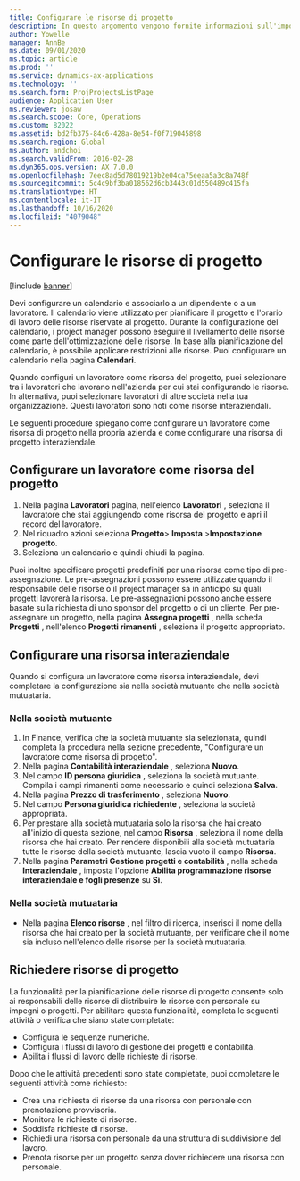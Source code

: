 ```yaml
---
title: Configurare le risorse di progetto
description: In questo argomento vengono fornite informazioni sull'impostazione o sulla richiesta di risorse di progetto.
author: Yowelle
manager: AnnBe
ms.date: 09/01/2020
ms.topic: article
ms.prod: ''
ms.service: dynamics-ax-applications
ms.technology: ''
ms.search.form: ProjProjectsListPage
audience: Application User
ms.reviewer: josaw
ms.search.scope: Core, Operations
ms.custom: 82022
ms.assetid: bd2fb375-84c6-428a-8e54-f0f719045898
ms.search.region: Global
ms.author: andchoi
ms.search.validFrom: 2016-02-28
ms.dyn365.ops.version: AX 7.0.0
ms.openlocfilehash: 7eec8ad5d78019219b2e04ca75eeaa5a3c8a748f
ms.sourcegitcommit: 5c4c9bf3ba018562d6cb3443c01d550489c415fa
ms.translationtype: HT
ms.contentlocale: it-IT
ms.lasthandoff: 10/16/2020
ms.locfileid: "4079048"
---
```

# <a name="set-up-project-resources"></a>Configurare le risorse di progetto

[!include [banner](../includes/banner.md)]

Devi configurare un calendario e associarlo a un dipendente o a un lavoratore. Il calendario viene utilizzato per pianificare il progetto e l'orario di lavoro delle risorse riservate al progetto. Durante la configurazione del calendario, i project manager possono eseguire il livellamento delle risorse come parte dell'ottimizzazione delle risorse. In base alla pianificazione del calendario, è possibile applicare restrizioni alle risorse. Puoi configurare un calendario nella pagina **Calendari**.

Quando configuri un lavoratore come risorsa del progetto, puoi selezionare tra i lavoratori che lavorano nell'azienda per cui stai configurando le risorse. In alternativa, puoi selezionare lavoratori di altre società nella tua organizzazione. Questi lavoratori sono noti come risorse interaziendali.

Le seguenti procedure spiegano come configurare un lavoratore come risorsa di progetto nella propria azienda e come configurare una risorsa di progetto interaziendale.

## <a name="set-up-a-worker-as-a-project-resource"></a>Configurare un lavoratore come risorsa del progetto

1. Nella pagina **Lavoratori** pagina, nell'elenco **Lavoratori** , seleziona il lavoratore che stai aggiungendo come risorsa del progetto e apri il record del lavoratore.
2. Nel riquadro azioni seleziona **Progetto**&gt; **Imposta** &gt;**Impostazione progetto**.
3. Seleziona un calendario e quindi chiudi la pagina.

Puoi inoltre specificare progetti predefiniti per una risorsa come tipo di pre-assegnazione. Le pre-assegnazioni possono essere utilizzate quando il responsabile delle risorse o il project manager sa in anticipo su quali progetti lavorerà la risorsa. Le pre-assegnazioni possono anche essere basate sulla richiesta di uno sponsor del progetto o di un cliente. Per pre-assegnare un progetto, nella pagina **Assegna progetti** , nella scheda **Progetti** , nell'elenco **Progetti rimanenti** , seleziona il progetto appropriato.

## <a name="set-up-an-intercompany-resource"></a>Configurare una risorsa interaziendale

Quando si configura un lavoratore come risorsa interaziendale, devi completare la configurazione sia nella società mutuante che nella società mutuataria.

### <a name="in-the-lending-company"></a>Nella società mutuante

1. In Finance, verifica che la società mutuante sia selezionata, quindi completa la procedura nella sezione precedente, "Configurare un lavoratore come risorsa di progetto".
2. Nella pagina **Contabilità interaziendale** , seleziona **Nuovo**.
3. Nel campo **ID persona giuridica** , seleziona la società mutuante. Compila i campi rimanenti come necessario e quindi seleziona **Salva**.
4. Nella pagina **Prezzo di trasferimento** , seleziona **Nuovo**.
5. Nel campo **Persona giuridica richiedente** , seleziona la società appropriata.
6. Per prestare alla società mutuataria solo la risorsa che hai creato all'inizio di questa sezione, nel campo **Risorsa** , seleziona il nome della risorsa che hai creato. Per rendere disponibili alla società mutuataria tutte le risorse della società mutuante, lascia vuoto il campo **Risorsa**.
7. Nella pagina **Parametri Gestione progetti e contabilità** , nella scheda **Interaziendale** , imposta l'opzione **Abilita programmazione risorse interaziendale e fogli presenze** su **Sì**.

### <a name="in-the-borrowing-company"></a>Nella società mutuataria

- Nella pagina **Elenco risorse** , nel filtro di ricerca, inserisci il nome della risorsa che hai creato per la società mutuante, per verificare che il nome sia incluso nell'elenco delle risorse per la società mutuataria.

## <a name="request-project-resources"></a>Richiedere risorse di progetto
La funzionalità per la pianificazione delle risorse di progetto consente solo ai responsabili delle risorse di distribuire le risorse con personale su impegni o progetti. Per abilitare questa funzionalità, completa le seguenti attività o verifica che siano state completate:

- Configura le sequenze numeriche.
- Configura i flussi di lavoro di gestione dei progetti e contabilità.
- Abilita i flussi di lavoro delle richieste di risorse.

Dopo che le attività precedenti sono state completate, puoi completare le seguenti attività come richiesto:

- Crea una richiesta di risorse da una risorsa con personale con prenotazione provvisoria.
- Monitora le richieste di risorse.
- Soddisfa richieste di risorse.
- Richiedi una risorsa con personale da una struttura di suddivisione del lavoro.
- Prenota risorse per un progetto senza dover richiedere una risorsa con personale.
